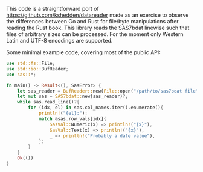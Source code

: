 This code is a straightforward port of 
https://github.com/kshedden/datareader
made as an exercise to observe the 
differences between Go and Rust for
file/byte manipulations after reading 
the Rust book. This library
reads the SAS7bdat linewise such that
files of arbitrary sizes can be processed.
For the moment only Western Latin and UTF-8
encodings are supported.

Some minimal example code, covering most
of the public API:

```rust
use std::fs::File;
use std::io::BufReader;
use sas::*;

fn main() -> Result<(), SasError> {
    let sas_reader = BufReader::new(File::open("/path/to/sas7bdat file").unwrap());
    let mut sas = SAS7bdat::new(sas_reader)?;
    while sas.read_line()?{
        for (idx, el) in sas.col_names.iter().enumerate(){
            println!("{el}:");
            match &sas.row_vals[idx]{
                SasVal::Numeric(x) => println!("{x}"),
                SasVal::Text(x) => println!("{x}"),
                _ => println!("Probably a date value"),
            };
        }
    }
    Ok(())
}
```

